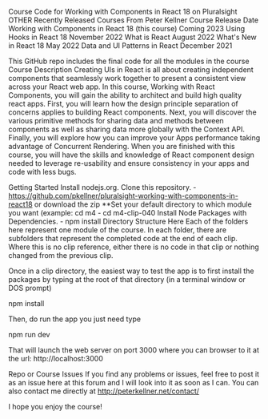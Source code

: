 Course Code for Working with Components in React 18 on Pluralsight
OTHER Recently Released Courses From Peter Kellner
Course	Release Date
Working with Components in React 18 (this course)	Coming 2023
Using Hooks in React 18	November 2022
What is React	August 2022
What's New in React 18	May 2022
Data and UI Patterns in React	December 2021

This GitHub repo includes the final code for all the modules in the course
Course Description
Creating UIs in React is all about creating independent components that seamlessly work together to present a consistent view across your React web app. In this course, Working with React Components, you will gain the ability to architect and build high quality react apps. First, you will learn how the design principle separation of concerns applies to building React components. Next, you will discover the various primitive methods for sharing data and methods between components as well as sharing data more globally with the Context API. Finally, you will explore how you can improve your Apps performance taking advantage of Concurrent Rendering. When you are finished with this course, you will have the skills and knowledge of React component design needed to leverage re-usability and ensure consistency in your apps and code with less bugs.

Getting Started
Install nodejs.org.
Clone this repository. - https://github.com/pkellner/pluralsight-working-with-components-in-react18 or download the zip
**Set your default directory to which module you want (example: cd m4 - cd m4-clip-040
Install Node Packages with Dependencies. - npm install
Directory Structure Here
Each of the folders here represent one module of the course. In each folder, there are subfolders that represent the completed code at the end of each clip. Where this is no clip reference, either there is no code in that clip or nothing changed from the previous clip.

Once in a clip directory, the easiest way to test the app is to first install the packages by typing at the root of that directory (in a terminal window or DOS prompt)

npm install

Then, do run the app you just need type

npm run dev

That will launch the web server on port 3000 where you can browser to it at the url: http://localhost:3000

Repo or Course Issues
If you find any problems or issues, feel free to post it as an issue here at this forum and I will look into it as soon as I can. You can also contact me directly at http://peterkellner.net/contact/

I hope you enjoy the course!
